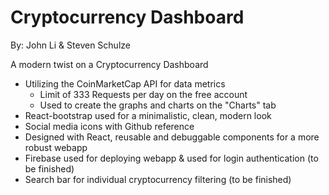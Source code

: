 # Cryptocurrency Dashboard

By: John Li & Steven Schulze


A modern twist on a Cryptocurrency Dashboard


- Utilizing the CoinMarketCap API for data metrics
  - Limit of 333 Requests per day on the free account
  - Used to create the graphs and charts on the "Charts" tab
- React-bootstrap used for a minimalistic, clean, modern look
- Social media icons with Github reference
- Designed with React, reusable and debuggable components for a more robust webapp
- Firebase used for deploying webapp & used for login authentication (to be finished)
- Search bar for individual cryptocurrency filtering (to be finished)
